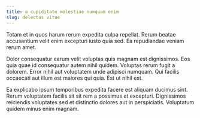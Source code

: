 ```yaml
---
title: a cupiditate molestiae numquam enim
slug: delectus vitae
---
```


Totam et in quos harum rerum expedita culpa repellat. Rerum beatae accusantium velit enim excepturi iusto quia sed. Ea repudiandae veniam rerum amet.

Dolor consequatur earum velit voluptas quis magnam est dignissimos. Eos quia quae id consequatur autem nihil quidem. Voluptas rerum fugit a dolorem. Error nihil aut voluptatem unde adipisci numquam. Qui facilis occaecati aut illum est maiores qui quia. Est ut nihil est.

Ea explicabo ipsum temporibus expedita facere est aliquam ducimus sint. Rerum voluptatem facilis sit sit rem a possimus et excepturi. Dignissimos reiciendis voluptates sed et distinctio dolores aut in perspiciatis. Voluptatum quidem minus enim magnam.
